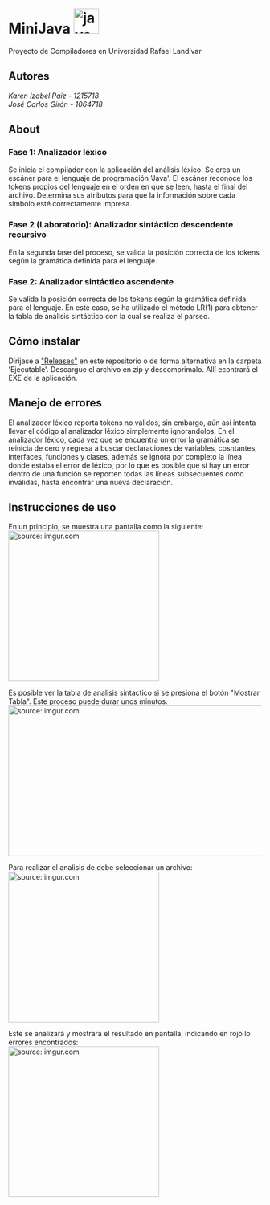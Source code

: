 # MiniJava <img src="https://devicons.github.io/devicon/devicon.git/icons/java/java-original-wordmark.svg" alt="java" width="50" height="50"/>
Proyecto de Compiladores en Universidad Rafael Landívar

## Autores
<em>Karen Izabel Paiz - 1215718 </em><br>
<em>José Carlos Girón - 1064718 </em>

## About

### Fase 1: Analizador léxico
Se inicia el compilador con la aplicación del análisis léxico. Se crea un escáner para el lenguaje de programación 'Java'. 
El escáner reconoce los tokens propios del lenguaje en el orden en que se leen, hasta el final del archivo. Determina sus atributos para que la información sobre cada símbolo esté correctamente impresa.
### Fase 2 (Laboratorio): Analizador sintáctico descendente recursivo
En la segunda fase del proceso, se valida la posición correcta de los tokens según la gramática definida para el lenguaje. 
### Fase 2: Analizador sintáctico ascendente
Se valida la posición correcta de los tokens según la gramática definida para el lenguaje. En este caso, se ha utilizado el método LR(1) para obtener la tabla de análisis sintáctico con la cual se realiza el parseo. 

## Cómo instalar
Dirijase a <a href="https://github.com/Jocagi/MiniJava/releases">"Releases"</a> en este repositorio o de forma alternativa en la carpeta 'Ejecutable'. Descargue el archivo en zip y descomprimalo. Allí econtrará el EXE de la aplicación. 

## Manejo de errores
El analizador léxico reporta tokens no válidos, sin embargo, aún así intenta llevar el código al analizador léxico simplemente ignorandolos. En el analizador léxico, cada vez que se encuentra un error la gramática se reinicia de cero y regresa a buscar declaraciones de variables, cosntantes, interfaces, funciones y clases, además se ignora por completo la línea donde estaba el error de léxico, por lo que es posible que si hay un error dentro de una función se reporten todas las líneas subsecuentes como inválidas, hasta encontrar una nueva declaración.

## Instrucciones de uso

En un principio, se muestra una pantalla como la siguiente:
<br><a href="https://imgur.com/sRUal6C"><img src="https://i.imgur.com/sRUal6C.png" title="source: imgur.com" width="300" height="300"/></a><br>

Es posible ver la tabla de analisis sintactico si se presiona el botón "Mostrar Tabla". Este proceso puede durar unos minutos.
<br><a href="https://imgur.com/jiEz5EO"><img src="https://i.imgur.com/jiEz5EO.png" title="source: imgur.com" width="600" height="300"/></a><br>

Para realizar el analisis de debe seleccionar un archivo:
<br><a href="https://imgur.com/5z4ZvU1"><img src="https://i.imgur.com/5z4ZvU1.png" title="source: imgur.com" width="300" height="300"/></a><br>

Este se analizará y mostrará el resultado en pantalla, indicando en rojo lo errores encontrados:
<br><a href="https://imgur.com/uIr49mG"><img src="https://i.imgur.com/uIr49mG.png" title="source: imgur.com" width="300" height="300"/></a><br>
